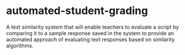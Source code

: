 # automated-student-grading
A text similarity system that will enable teachers to evaluate a script by comparing it to a sample response saved in the system to provide an automated approach of evaluating text responses based on similarity algorithms.
